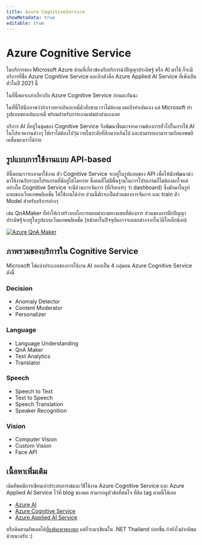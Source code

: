 ```yaml
---
title: Azure CognitiveService
showMetadata: true
editable: true
---
```


# Azure Cognitive Service

ในบริการของ Microsoft Azure ด้านที่เกี่ยวข้องกับบริการนำปัญญาประดิษฐ์ หรือ AI มาใช้ ก็จะมีบริการที่ชื่อ Azure Cognitive Service และอีกตัวคือ Azure Applied AI Service ที่เพิ่งเปิดตัวในปี 2021 นี้

ในที่นี้พลจะเล่าเกี่ยวกับ Azure Cognitive Service ก่อนละกันนะ

ในที่นี้ให้นึกภาพว่าถ้าเราอยากกินบะหมี่น้ำสักชาม เราไม่ต้องนวดแป้งทำเส้นเอง แต่ Microsoft ทำรูปแบบของเส้นบะหมี่ พร้อมสำหรับการเอามาต้มยำทำแกงเลย

บริการ AI ที่อยู่ในชุดของ Cognitive Service จึงพัฒนาขึ้นมาจากความต้องการทั่วไปในการใช้ AI ในโปรเจคงานต่างๆ ให้เราไม่ต้องไปวุ่นวายในระดับที่ลึกมากเกินไป และสามารถเอามารวมกับแอพพลิเคชั่นของเราได้ง่าย

## รูปแบบการใช้งานแบบ API-based

ทีนี้ตอนเราจะเอามาใช้งาน ตัว Cognitive Service จะอยู่ในรูปแบบของ API เพื่อให้นักพัฒนานำมาใช้งานกับระบบโปรแกรมที่มีอยู่ได้โดยง่าย ซึ่งคนที่ไม่มีพื้นฐานในการโปรแกรมก็ไม่ต้องตกใจแต่อย่างใด Cognitive Service จะมีส่วนการจัดการ (ที่เรียกเท่ๆ ว่า dashboard) ซึ่งมักมาในรูปแบบของเว็บแอพพลิเคชั่น ให้ใช้งานได้ง่าย ส่วนนี้มักจะเป็นส่วนของการจัดการ และ train ตัว Model สำหรับบริการต่างๆ

เช่น QnAMaker ที่ทำให้เราสร้างกลไกการตอบคำถามทางแชทที่ต้องการ ส่วนของการฝึกปัญญาประดิษฐ์จะอยู่ในรูปแบบเว็บแอพพลิเคชั่น (หน้าตาในปัจจุบันอาจจะแตกต่างจากในวิดีโอเล็กน้อย)

[![Azure QnA Maker](azure-cognitive-services/images/qna-maker-cover.png)](https://www.youtube.com/watch?v=cSz-h4jR6Bw)

## ภาพรวมของบริการใน Cognitive Service

Microsoft ได้แบ่งประเภทของการใช้งาน AI ออกเป็น 4 กลุ่มบน Azure Cognitive Service ดังนี้

### Decision

- Anomaly Detector
- Content Moderator
- Personalizer

### Language

- Language Understanding
- QnA Maker
- Text Analytics
- Translator

### Speech

- Speech to Text
- Text to Speech
- Speech Translation
- Speaker Recognition

### Vision

- Computer Vision
- Custom Vision
- Face API

## เนื้อหาเพิ่มเติม

เดิมทีพลมีการเขียนเล่าประสบการณ์และวิธีใช้งาน Azure Cognitive Service และ Azure Applied AI Service ไว้ที่ blog ของพล สามารถดูหัวข้อที่สนใจ ที่ติด tag ตามนี้ได้เลย

- [Azure AI](https://nextflow.in.th/tag/azure-ai/)
- [Azure Cognitive Service](https://nextflow.in.th/2020/azure-content-moderator-with-thai-language/)
- [Azure Applied AI Service](https://nextflow.in.th/tag/azure-applied-ai/)

หรือติดตามอัพเดตได้[ที่แฟนเพจของพล](https://www.facebook.com/nextflow/) แต่ก็จะมาเขียนใน .NET Thailand บ่อยขึ้น ถ้ายังไงฝากติชมด้วยนะครับ :)
